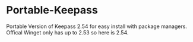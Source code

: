 # Portable-Keepass
Portable Version of Keepass 2.54 for easy install with package managers. Offical Winget only has up to 2.53 so here is 2.54.
